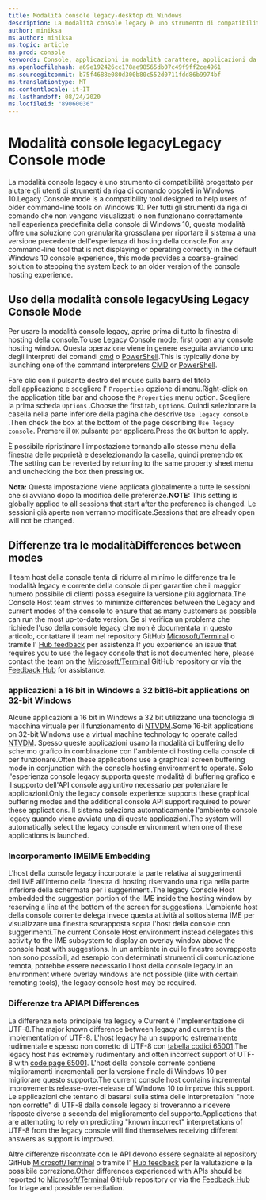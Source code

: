 ```yaml
---
title: Modalità console legacy-desktop di Windows
description: La modalità console legacy è uno strumento di compatibilità che facilita l'esecuzione di applicazioni della riga di comando che potrebbero non funzionare con l'host della console di Windows 10
author: miniksa
ms.author: miniksa
ms.topic: article
ms.prod: console
keywords: Console, applicazioni in modalità carattere, applicazioni da riga di comando, applicazioni Terminal, API console, compatibilità
ms.openlocfilehash: a69e192426cc178ae98565db07c49f9ff2ce4961
ms.sourcegitcommit: b75f4688e080d300b80c552d0711fdd86b9974bf
ms.translationtype: MT
ms.contentlocale: it-IT
ms.lasthandoff: 08/24/2020
ms.locfileid: "89060036"
---
```

# <a name="legacy-console-mode"></a><span data-ttu-id="faf1e-104">Modalità console legacy</span><span class="sxs-lookup"><span data-stu-id="faf1e-104">Legacy Console mode</span></span>

<span data-ttu-id="faf1e-105">La modalità console legacy è uno strumento di compatibilità progettato per aiutare gli utenti di strumenti da riga di comando obsoleti in Windows 10.</span><span class="sxs-lookup"><span data-stu-id="faf1e-105">Legacy Console mode is a compatibility tool designed to help users of older command-line tools on Windows 10.</span></span> <span data-ttu-id="faf1e-106">Per tutti gli strumenti da riga di comando che non vengono visualizzati o non funzionano correttamente nell'esperienza predefinita della console di Windows 10, questa modalità offre una soluzione con granularità grossolana per riportare il sistema a una versione precedente dell'esperienza di hosting della console.</span><span class="sxs-lookup"><span data-stu-id="faf1e-106">For any command-line tool that is not displaying or operating correctly in the default Windows 10 console experience, this mode provides a coarse-grained solution to stepping the system back to an older version of the console hosting experience.</span></span>

## <a name="using-legacy-console-mode"></a><span data-ttu-id="faf1e-107">Uso della modalità console legacy</span><span class="sxs-lookup"><span data-stu-id="faf1e-107">Using Legacy Console Mode</span></span>

<span data-ttu-id="faf1e-108">Per usare la modalità console legacy, aprire prima di tutto la finestra di hosting della console.</span><span class="sxs-lookup"><span data-stu-id="faf1e-108">To use Legacy Console mode, first open any console hosting window.</span></span> <span data-ttu-id="faf1e-109">Questa operazione viene in genere eseguita avviando uno degli interpreti dei comandi [cmd](https://docs.microsoft.com/windows-server/administration/windows-commands/cmd) o [PowerShell](https://docs.microsoft.com/powershell/scripting/install/installing-windows-powershell).</span><span class="sxs-lookup"><span data-stu-id="faf1e-109">This is typically done by launching one of the command interpreters [CMD](https://docs.microsoft.com/windows-server/administration/windows-commands/cmd) or [PowerShell](https://docs.microsoft.com/powershell/scripting/install/installing-windows-powershell).</span></span>

<span data-ttu-id="faf1e-110">Fare clic con il pulsante destro del mouse sulla barra del titolo dell'applicazione e scegliere l' `Properties` opzione di menu.</span><span class="sxs-lookup"><span data-stu-id="faf1e-110">Right-click on the application title bar and choose the `Properties` menu option.</span></span> <span data-ttu-id="faf1e-111">Scegliere la prima scheda `Options` .</span><span class="sxs-lookup"><span data-stu-id="faf1e-111">Choose the first tab, `Options`.</span></span> <span data-ttu-id="faf1e-112">Quindi selezionare la casella nella parte inferiore della pagina che descrive `Use legacy console` .</span><span class="sxs-lookup"><span data-stu-id="faf1e-112">Then check the box at the bottom of the page describing `Use legacy console`.</span></span> <span data-ttu-id="faf1e-113">Premere il `OK` pulsante per applicare.</span><span class="sxs-lookup"><span data-stu-id="faf1e-113">Press the `OK` button to apply.</span></span>

<span data-ttu-id="faf1e-114">È possibile ripristinare l'impostazione tornando allo stesso menu della finestra delle proprietà e deselezionando la casella, quindi premendo `OK` .</span><span class="sxs-lookup"><span data-stu-id="faf1e-114">The setting can be reverted by returning to the same property sheet menu and unchecking the box then pressing `OK`.</span></span>

<span data-ttu-id="faf1e-115">**Nota:** Questa impostazione viene applicata globalmente a tutte le sessioni che si avviano dopo la modifica delle preferenze.</span><span class="sxs-lookup"><span data-stu-id="faf1e-115">**NOTE:** This setting is globally applied to all sessions that start after the preference is changed.</span></span> <span data-ttu-id="faf1e-116">Le sessioni già aperte non verranno modificate.</span><span class="sxs-lookup"><span data-stu-id="faf1e-116">Sessions that are already open will not be changed.</span></span>

## <a name="differences-between-modes"></a><span data-ttu-id="faf1e-117">Differenze tra le modalità</span><span class="sxs-lookup"><span data-stu-id="faf1e-117">Differences between modes</span></span>

<span data-ttu-id="faf1e-118">Il team host della console tenta di ridurre al minimo le differenze tra le modalità legacy e corrente della console di per garantire che il maggior numero possibile di clienti possa eseguire la versione più aggiornata.</span><span class="sxs-lookup"><span data-stu-id="faf1e-118">The Console Host team strives to minimize differences between the Legacy and current modes of the console to ensure that as many customers as possible can run the most up-to-date version.</span></span> <span data-ttu-id="faf1e-119">Se si verifica un problema che richiede l'uso della console legacy che non è documentata in questo articolo, contattare il team nel repository GitHub [Microsoft/Terminal](https://github.com/microsoft/terminal/) o tramite l' [Hub feedback](https://docs.microsoft.com/windows-insider/feedback-hub/feedback-hub-app) per assistenza.</span><span class="sxs-lookup"><span data-stu-id="faf1e-119">If you experience an issue that requires you to use the legacy console that is not documented here, please contact the team on the [Microsoft/Terminal](https://github.com/microsoft/terminal/) GitHub repository or via the [Feedback Hub](https://docs.microsoft.com/windows-insider/feedback-hub/feedback-hub-app) for assistance.</span></span>

### <a name="16-bit-applications-on-32-bit-windows"></a><span data-ttu-id="faf1e-120">applicazioni a 16 bit in Windows a 32 bit</span><span class="sxs-lookup"><span data-stu-id="faf1e-120">16-bit applications on 32-bit Windows</span></span>

<span data-ttu-id="faf1e-121">Alcune applicazioni a 16 bit in Windows a 32 bit utilizzano una tecnologia di macchina virtuale per il funzionamento di [NTVDM](https://docs.microsoft.com/windows/compatibility/ntvdm-and-16-bit-app-support).</span><span class="sxs-lookup"><span data-stu-id="faf1e-121">Some 16-bit applications on 32-bit Windows use a virtual machine technology to operate called [NTVDM](https://docs.microsoft.com/windows/compatibility/ntvdm-and-16-bit-app-support).</span></span> <span data-ttu-id="faf1e-122">Spesso queste applicazioni usano la modalità di buffering dello schermo grafico in combinazione con l'ambiente di hosting della console di per funzionare.</span><span class="sxs-lookup"><span data-stu-id="faf1e-122">Often these applications use a graphical screen buffering mode in conjunction with the console hosting environment to operate.</span></span> <span data-ttu-id="faf1e-123">Solo l'esperienza console legacy supporta queste modalità di buffering grafico e il supporto dell'API console aggiuntivo necessario per potenziare le applicazioni.</span><span class="sxs-lookup"><span data-stu-id="faf1e-123">Only the legacy console experience supports these graphical buffering modes and the additional console API support required to power these applications.</span></span> <span data-ttu-id="faf1e-124">Il sistema seleziona automaticamente l'ambiente console legacy quando viene avviata una di queste applicazioni.</span><span class="sxs-lookup"><span data-stu-id="faf1e-124">The system will automatically select the legacy console environment when one of these applications is launched.</span></span>

### <a name="ime-embedding"></a><span data-ttu-id="faf1e-125">Incorporamento IME</span><span class="sxs-lookup"><span data-stu-id="faf1e-125">IME Embedding</span></span>

<span data-ttu-id="faf1e-126">L'host della console legacy incorporate la parte relativa ai suggerimenti dell'IME all'interno della finestra di hosting riservando una riga nella parte inferiore della schermata per i suggerimenti.</span><span class="sxs-lookup"><span data-stu-id="faf1e-126">The legacy Console Host embedded the suggestion portion of the IME inside the hosting window by reserving a line at the bottom of the screen for suggestions.</span></span> <span data-ttu-id="faf1e-127">L'ambiente host della console corrente delega invece questa attività al sottosistema IME per visualizzare una finestra sovrapposta sopra l'host della console con suggerimenti.</span><span class="sxs-lookup"><span data-stu-id="faf1e-127">The current Console Host environment instead delegates this activity to the IME subsystem to display an overlay window above the console host with suggestions.</span></span> <span data-ttu-id="faf1e-128">In un ambiente in cui le finestre sovrapposte non sono possibili, ad esempio con determinati strumenti di comunicazione remota, potrebbe essere necessario l'host della console legacy.</span><span class="sxs-lookup"><span data-stu-id="faf1e-128">In an environment where overlay windows are not possible (like with certain remoting tools), the legacy console host may be required.</span></span>

### <a name="api-differences"></a><span data-ttu-id="faf1e-129">Differenze tra API</span><span class="sxs-lookup"><span data-stu-id="faf1e-129">API Differences</span></span>

<span data-ttu-id="faf1e-130">La differenza nota principale tra legacy e Current è l'implementazione di UTF-8.</span><span class="sxs-lookup"><span data-stu-id="faf1e-130">The major known difference between legacy and current is the implementation of UTF-8.</span></span> <span data-ttu-id="faf1e-131">L'host legacy ha un supporto estremamente rudimentale e spesso non corretto di UTF-8 con [tabella codici 65001](https://docs.microsoft.com/windows/win32/intl/code-pages).</span><span class="sxs-lookup"><span data-stu-id="faf1e-131">The legacy host has extremely rudimentary and often incorrect support of UTF-8 with [code page 65001](https://docs.microsoft.com/windows/win32/intl/code-pages).</span></span> <span data-ttu-id="faf1e-132">L'host della console corrente contiene miglioramenti incrementali per la versione finale di Windows 10 per migliorare questo supporto.</span><span class="sxs-lookup"><span data-stu-id="faf1e-132">The current console host contains incremental improvements release-over-release of Windows 10 to improve this support.</span></span> <span data-ttu-id="faf1e-133">Le applicazioni che tentano di basarsi sulla stima delle interpretazioni "note non corrette" di UTF-8 dalla console legacy si troveranno a ricevere risposte diverse a seconda del miglioramento del supporto.</span><span class="sxs-lookup"><span data-stu-id="faf1e-133">Applications that are attempting to rely on predicting "known incorrect" interpretations of UTF-8 from the legacy console will find themselves receiving different answers as support is improved.</span></span> 

<span data-ttu-id="faf1e-134">Altre differenze riscontrate con le API devono essere segnalate al repository GitHub [Microsoft/Terminal](https://github.com/microsoft/terminal/) o tramite l' [Hub feedback](https://docs.microsoft.com/windows-insider/feedback-hub/feedback-hub-app) per la valutazione e la possibile correzione.</span><span class="sxs-lookup"><span data-stu-id="faf1e-134">Other differences experienced with APIs should be reported to [Microsoft/Terminal](https://github.com/microsoft/terminal/) GitHub repository or via the [Feedback Hub](https://docs.microsoft.com/windows-insider/feedback-hub/feedback-hub-app) for triage and possible remediation.</span></span>